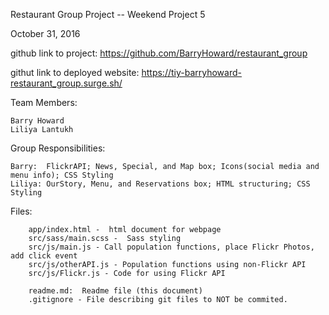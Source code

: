 Restaurant Group Project -- Weekend Project 5

October 31, 2016

github link to project: https://github.com/BarryHoward/restaurant_group

githut link to deployed website:  https://tiy-barryhoward-restaurant_group.surge.sh/


Team Members:
	
	Barry Howard
	Liliya Lantukh


Group Responsibilities:

	Barry:  FlickrAPI; News, Special, and Map box; Icons(social media and menu info); CSS Styling
	Liliya: OurStory, Menu, and Reservations box; HTML structuring; CSS Styling


Files:

		app/index.html -  html document for webpage
		src/sass/main.scss -  Sass styling
		src/js/main.js - Call population functions, place Flickr Photos, add click event
		src/js/otherAPI.js - Population functions using non-Flickr API
		src/js/Flickr.js - Code for using Flickr API

		readme.md:  Readme file (this document)
		.gitignore - File describing git files to NOT be commited.